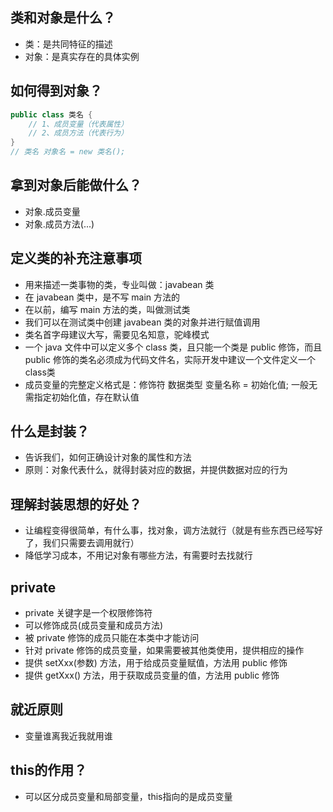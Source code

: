 ## 类和对象是什么？
* 类：是共同特征的描述
* 对象：是真实存在的具体实例

## 如何得到对象？
```java
public class 类名 {
    // 1、成员变量（代表属性）
    // 2、成员方法（代表行为）
}
// 类名 对象名 = new 类名();
```

## 拿到对象后能做什么？
* 对象.成员变量
* 对象.成员方法(...)

## 定义类的补充注意事项
* 用来描述一类事物的类，专业叫做：javabean 类
* 在 javabean 类中，是不写 main 方法的
* 在以前，编写 main 方法的类，叫做测试类
* 我们可以在测试类中创建 javabean 类的对象并进行赋值调用
* 类名首字母建议大写，需要见名知意，驼峰模式
* 一个 java 文件中可以定义多个 class 类，且只能一个类是 public 修饰，而且 public 修饰的类名必须成为代码文件名，实际开发中建议一个文件定义一个class类
* 成员变量的完整定义格式是：修饰符 数据类型 变量名称 = 初始化值; 一般无需指定初始化值，存在默认值

## 什么是封装？
* 告诉我们，如何正确设计对象的属性和方法
* 原则：对象代表什么，就得封装对应的数据，并提供数据对应的行为

## 理解封装思想的好处？
* 让编程变得很简单，有什么事，找对象，调方法就行（就是有些东西已经写好了，我们只需要去调用就行）
* 降低学习成本，不用记对象有哪些方法，有需要时去找就行

## private
* private 关键字是一个权限修饰符
* 可以修饰成员(成员变量和成员方法)
* 被 private 修饰的成员只能在本类中才能访问 
* 针对 private 修饰的成员变量，如果需要被其他类使用，提供相应的操作
* 提供 setXxx(参数) 方法，用于给成员变量赋值，方法用 public 修饰
* 提供 getXxx() 方法，用于获取成员变量的值，方法用 public 修饰

## 就近原则
* 变量谁离我近我就用谁

## this的作用？
* 可以区分成员变量和局部变量，this指向的是成员变量